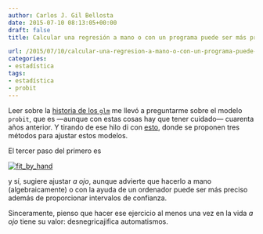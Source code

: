 ```yaml
---
author: Carlos J. Gil Bellosta
date: 2015-07-10 08:13:05+00:00
draft: false
title: Calcular una regresión a mano o con un programa puede ser más preciso

url: /2015/07/10/calcular-una-regresion-a-mano-o-con-un-programa-puede-ser-mas-preciso/
categories:
- estadística
tags:
- estadística
- probit
---
```


Leer sobre la [historia de los `glm`](http://blog.revolutionanalytics.com/2014/05/quick-history-glm.html) me llevó a preguntarme sobre el modelo `probit`, que es —aunque con estas cosas hay que tener cuidado— cuarenta años anterior. Y tirando de ese hilo di con [esto](http://userwww.sfsu.edu/efc/classes/biol710/probit/ProbitAnalysis.pdf), donde se proponen tres métodos para ajustar estos modelos.

El tercer paso del primero es

[![fit_by_hand](/wp-uploads/2015/07/fit_by_hand.png#center)
](/wp-uploads/2015/07/fit_by_hand.png#center)

y sí, sugiere ajustar _a ojo_, aunque advierte que hacerlo a mano (algebraicamente) o con la ayuda de un ordenador puede ser más preciso además de proporcionar intervalos de confianza.

Sinceramente, pienso que hacer ese ejercicio al menos una vez en la vida _a ojo_ tiene su valor: desnegricajifica automatismos.
